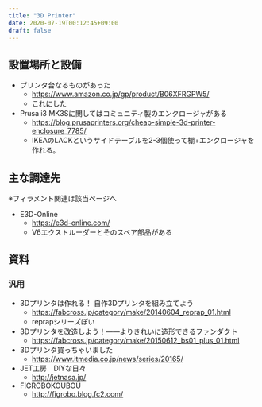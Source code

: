 ```yaml
---
title: "3D Printer"
date: 2020-07-19T00:12:45+09:00
draft: false
---
```


## 設置場所と設備
* プリンタ台なるものがあった
  * https://www.amazon.co.jp/gp/product/B06XFRGPW5/
  * これにした
* Prusa i3 MK3Sに関してはコミュニティ製のエンクロージャがある
  * https://blog.prusaprinters.org/cheap-simple-3d-printer-enclosure_7785/
  * IKEAのLACKというサイドテーブルを2-3個使って棚+エンクロージャを作れる。

## 主な調達先
※フィラメント関連は該当ページへ
* E3D-Online
  * https://e3d-online.com/
  * V6エクストルーダーとそのスペア部品がある

## 資料
### 汎用
* 3Dプリンタは作れる！ 自作3Dプリンタを組み立てよう
  * https://fabcross.jp/category/make/20140604_reprap_01.html
  * reprapシリーズぽい
* 3Dプリンタを改造しよう！——よりきれいに造形できるファンダクト
  * https://fabcross.jp/category/make/20150612_bs01_plus_01.html
* 3Dプリンタ買っちゃいました
  * https://www.itmedia.co.jp/news/series/20165/
* JET工房　DIYな日々
  * http://jetnasa.jp/
* FIGROBOKOUBOU
  * http://figrobo.blog.fc2.com/
